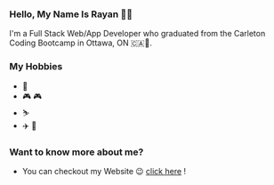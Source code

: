 ### Hello, My Name Is Rayan 🙋🏽‍

I'm a Full Stack Web/App Developer who graduated from the Carleton Coding Bootcamp in Ottawa, ON 🇨🇦🍁.

### My Hobbies

- 🏀 
- 🎮 🎮
- ⛷
- ✈️ 🛬

### Want to know more about me?

- You can checkout my Website 😉 [click here](https://rd2423.github.io/My-Portfolio/) !

